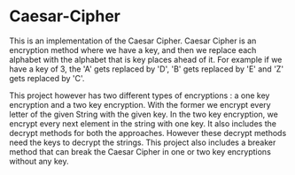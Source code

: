 # Caesar-Cipher
This is an implementation of the Caesar Cipher. Caesar Cipher is an encryption method where we have a key, and then we replace each alphabet with the alphabet that is key places ahead of it.
For example if we have a key of 3, the 'A' gets replaced by 'D', 'B' gets replaced by 'E' and 'Z' gets replaced by 'C'.

This project however has two different types of encryptions : a one key encryption and a two key encryption. With the former we encrypt every letter of the given String with the given key. In the two key encryption, we encrypt every next element in the string with one key.
It also includes the decrypt methods for both the approaches. However these decrypt methods need the keys to decrypt the strings. This project also includes a breaker method that can break the Caesar Cipher in one or two key encryptions without any key.
